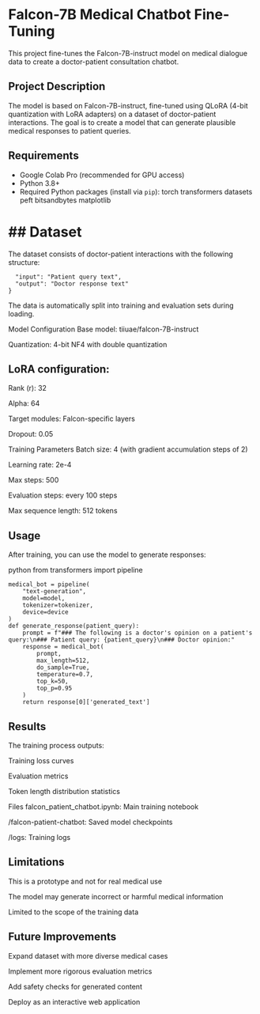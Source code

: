 # Falcon-7B Medical Chatbot Fine-Tuning

This project fine-tunes the Falcon-7B-instruct model on medical dialogue data to create a doctor-patient consultation chatbot.

## Project Description

The model is based on Falcon-7B-instruct, fine-tuned using QLoRA (4-bit quantization with LoRA adapters) on a dataset of doctor-patient interactions. The goal is to create a model that can generate plausible medical responses to patient queries.

## Requirements

- Google Colab Pro (recommended for GPU access)
- Python 3.8+
- Required Python packages (install via `pip`):
torch
transformers
datasets
peft
bitsandbytes
matplotlib
# ## Dataset
The dataset consists of doctor-patient interactions with the following structure:
```{
  "input": "Patient query text",
  "output": "Doctor response text"
}
```
The data is automatically split into training and evaluation sets during loading.

Model Configuration
Base model: tiiuae/falcon-7B-instruct

Quantization: 4-bit NF4 with double quantization

## LoRA configuration:

Rank (r): 32

Alpha: 64

Target modules: Falcon-specific layers

Dropout: 0.05

Training Parameters
Batch size: 4 (with gradient accumulation steps of 2)

Learning rate: 2e-4

Max steps: 500

Evaluation steps: every 100 steps

Max sequence length: 512 tokens

## Usage
After training, you can use the model to generate responses:

python
from transformers import pipeline
```
medical_bot = pipeline(
    "text-generation",
    model=model,
    tokenizer=tokenizer,
    device=device
)
def generate_response(patient_query):
    prompt = f"### The following is a doctor's opinion on a patient's query:\n### Patient query: {patient_query}\n### Doctor opinion:"
    response = medical_bot(
        prompt,
        max_length=512,
        do_sample=True,
        temperature=0.7,
        top_k=50,
        top_p=0.95
    )
    return response[0]['generated_text']
```
## Results
The training process outputs:

Training loss curves

Evaluation metrics

Token length distribution statistics

Files
falcon_patient_chatbot.ipynb: Main training notebook

/falcon-patient-chatbot: Saved model checkpoints

/logs: Training logs

## Limitations
This is a prototype and not for real medical use

The model may generate incorrect or harmful medical information

Limited to the scope of the training data

## Future Improvements
Expand dataset with more diverse medical cases

Implement more rigorous evaluation metrics

Add safety checks for generated content

Deploy as an interactive web application

